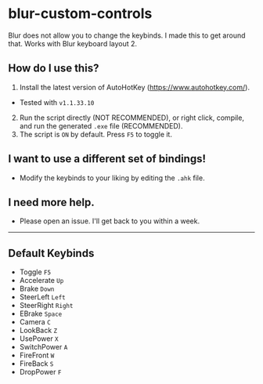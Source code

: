 # blur-custom-controls
Blur does not allow you to change the keybinds. I made this to get around that.
Works with Blur keyboard layout 2.

## How do I use this?
1. Install the latest version of AutoHotKey (https://www.autohotkey.com/).
  * Tested with `v1.1.33.10`
2. Run the script directly (NOT RECOMMENDED), or right click, compile, and run the generated `.exe` file (RECOMMENDED).
4. The script is `ON` by default. Press `F5` to toggle it.

## I want to use a different set of bindings!
* Modify the keybinds to your liking by editing the `.ahk` file.

## I need more help.
* Please open an issue. I'll get back to you within a week.

---

## Default Keybinds

* Toggle `F5`
* Accelerate `Up`
* Brake `Down`
* SteerLeft `Left`
* SteerRight `Right`
* EBrake `Space`
* Camera `C`
* LookBack `Z`
* UsePower `X`
* SwitchPower `A`
* FireFront `W`
* FireBack `S`
* DropPower `F`
